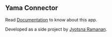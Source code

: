## Yama Connector

Read [Documentation](https://jramanan.notion.site/Yama-Connect-1b032c368c818038828af432beff0763?pvs=4) to know about this app. 

Developed as a side project by [Jyotsna Ramanan](https://www.jramanan.com). 